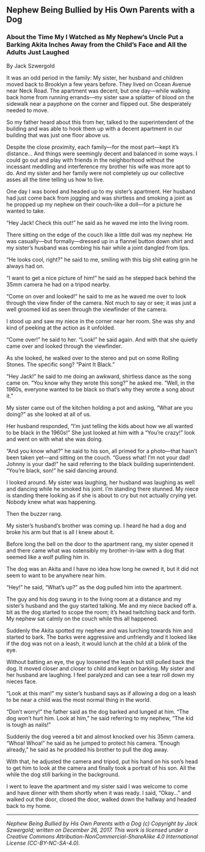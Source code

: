 ## Nephew Being Bullied by His Own Parents with a Dog
### About the Time My I Watched as My Nephew’s Uncle Put a Barking Akita Inches Away from the Child’s Face and All the Adults Just Laughed

By Jack Szwergold

It was an odd period in the family: My sister, her husband and children moved back to Brooklyn a few years before. They lived on Ocean Avenue near Neck Road. The apartment was decent, but one day—while walking back home from running errands—my sister saw a splatter of blood on the sidewalk near a payphone on the corner and flipped out. She desperately needed to move.

So my father heard about this from her, talked to the superintendent of the building and was able to hook them up with a decent apartment in our building that was just one floor above us.

Despite the close proximity, each family—for the most part—kept it’s distance… And things were seemingly decent and balanced in some ways. I could go out and play with friends in the neighborhood without the incessant meddling and interference my brother his wife was more apt to do. And my sister and her family were not completely up our collective asses all the time telling us how to live.

One day I was bored and headed up to my sister’s apartment. Her husband had just come back from jogging and was shirtless and smoking a joint as he propped up my nephew on their couch–like a doll—for a picture he wanted to take.

“Hey Jack! Check this out!” he said as he waved me into the living room.

There sitting on the edge of the couch like a little doll was my nephew. He was casually—but formally—dressed up in a flannel button down shirt and my sister’s husband was combing his hair while a joint dangled from lips.

“He looks cool, right?” he said to me, smiling with this big shit eating grin he always had on.

“I want to get a nice picture of him!” he said as he stepped back behind the 35mm camera he had on a tripod nearby.

“Come on over and looked!” he said to me as he waved me over to look through the view finder of the camera. Not much to say or see; it was just a well groomed kid as seen through the viewfinder of the camera.

I stood up and saw my niece in the corner near her room. She was shy and kind of peeking at the action as it unfolded.

“Come over!” he said to her. “Look!” he said again. And with that she quietly came over and looked through the viewfinder.

As she looked, he walked over to the stereo and put on some Rolling Stones. The specific song? “Paint It Black.”

“Hey Jack!” he said to me doing an awkward, shirtless dance as the song came on. “You know why they wrote this song?” he asked me. “Well, in the 1960s, everyone wanted to be black so that’s why they wrote a song about it.”

My sister came out of the kitchen holding a pot and asking, “What are you doing?” as she looked at all of us.

Her husband responded, “I’m just telling the kids about how we all wanted to be black in the 1960s!” She just looked at him with a “You’re crazy!” look and went on with what she was doing.

“And you know what?” he said to his son, all primed for a photo—that hasn’t been taken yet—and sitting on the couch. “Guess what! I’m not your dad! Johnny is your dad!” he said referring to the black building superintendent. “You’re black, son!” he said dancing around.

I looked around. My sister was laughing, her husband was laughing as well and dancing while he smoked his joint. I’m standing there stunned. My niece is standing there looking as if she is about to cry but not actually crying yet. Nobody knew what was happening.

Then the buzzer rang.

My sister’s husband’s brother was coming up. I heard he had a dog and broke his arm but that is all I knew about it.

Before long the bell on the door to the apartment rang, my sister opened it and there came what was ostensibly my brother-in-law with a dog that seemed like a wolf pulling him in.

The dog was an Akita and I have no idea how long he owned it, but it did not seem to want to be anywhere near him.

“Hey!” he said, “What’s up?” as the dog pulled him into the apartment.

The guy and his dog swung in to the living room at a distance and my sister’s husband and the guy started talking. Me and my niece backed off a. bit as the dog started to scope the room; it’s head twitching back and forth. My nephew sat calmly on the couch while this all happened.

Suddenly the Akita spotted my nephew and was lurching towards him and started to bark. The barks were aggressive and unfriendly and it looked like if the dog was not on a leash, it would lunch at the child at a blink of the eye.

Without batting an eye, the guy loosened the leash but still pulled back the dog. It moved closer and closer to child and kept on barking. My sister and her husband are laughing. I feel paralyzed and can see a tear roll down my nieces face.

“Look at this man!” my sister’s husband says as if allowing a dog on a leash to be near a child was the most normal thing in the world.

“Don’t worry!” the father said as the dog barked and lunged at him. “The dog won’t hurt him. Look at him,” he said referring to my nephew, “The kid is tough as nails!”

Suddenly the dog veered a bit and almost knocked over his 35mm camera. “Whoa! Whoa!” he said as he jumped to protect his camera. “Enough already,” he said as he prodded his brother to pull the dog away.

With that, he adjusted the camera and tripod, put his hand on his son’s head to get him to look at the camera and finally took a portrait of his son. All the while the dog still barking in the background.

I went to leave the apartment and my sister said I was welcome to come and have dinner with them shortly when it was ready. I said, “Okay…” and walked out the door, closed the door, walked down the hallway and headed back to my home.

***

*Nephew Being Bullied by His Own Parents with a Dog (c) Copyright by Jack Szwergold; written on December 26, 2017. This work is licensed under a Creative Commons Attribution-NonCommercial-ShareAlike 4.0 International License (CC-BY-NC-SA-4.0).*
